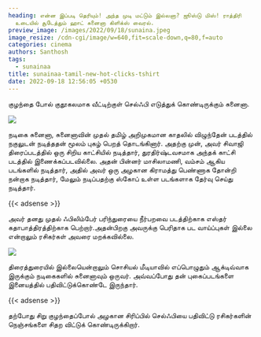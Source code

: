 ```yaml
---
heading: என்ன இப்படி தெரியும்! அந்த முடி மட்டும் இல்லனா? ஜூஸ்டு மிஸ்! ராத்திரி
  உடையில் சூடேத்தும் ஹாட் சுனைனா கிளிக்ஸ் வைரல்.
preview_image: /images/2022/09/18/sunaina.jpeg
image_resize: /cdn-cgi/image/w=640,fit=scale-down,q=80,f=auto
categories: cinema
authors: Santhosh
tags:
  - sunainaa
title: sunainaa-tamil-new-hot-clicks-tshirt
date: 2022-09-18 12:56:05 +0530
---
```

குழந்தை போல் குதூகலமாக வீட்டிற்குள் செல்ஃபி எடுத்துக் கொண்டிருக்கும் சுனைனா.

![](/images/2022/09/18/sunainaa-tamil-new-hot-clicks-tshirt.jpeg)

நடிகை சுனைனா, சுனைனாவின் முதல் தமிழ் அறிமுகமான காதலில் விழுந்தேன்  படத்தில் நகுலுடன் நடித்ததன் மூலம் புகழ் பெறத் தொடங்கினார். அதற்கு முன், அவர் சிவாஜி திரைப்படத்தில் ஒரு சிறிய காட்சியில் நடித்தார், துரதிர்ஷ்டவசமாக அந்தக் காட்சி படத்தில் இணைக்கப்படவில்லை. அதன் பின்னர் மாசிலாமணி, வம்சம் ஆகிய படங்களில் நடித்தார், அதில் அவர் ஒரு அழகான கிராமத்து பெண்ணாக தோன்றி நன்றாக நடித்தார், மேலும் நடிப்பதற்கு ஸ்கோப் உள்ள  படங்களாக தேர்வு செய்து நடித்தார்.

{{< adsense >}}

அவர் தனது முதல் ஃபிலிம்பேர் பரிந்துரையை நீர்பறவை படத்திற்காக எஸ்தர் கதாபாத்திரத்திற்காக பெற்றார்.அதன்பிறகு அவருக்கு பெரிதாக பட வாய்ப்புகள் இல்லை என்றாலும் ரசிகர்கள் அவரை மறக்கவில்லை.

![](/images/2022/09/18/sunainaa-tamil-new-hot-clicks-tshirt2.jpeg)

திரைத்துரையில் இல்லையென்றாலும் சொசியல் மீடியாவில் எப்பொழுதும் ஆக்டிவ்வாக இருக்கும் நடிகைகளில் சுனைனாவும் ஒருவர்‌. அவ்வப்போது தன் புகைப்படங்களை இனையத்தில் பதிவிட்டுக்கொண்டே இருந்தார்.

{{< adsense >}}

தற்போது சிறு குழந்தைப்போல் அழகான சிரிப்பில் செல்ஃபியை பதிவிட்டு ரசிகர்களின் நெஞ்சங்களை சிதற விட்டுக் கொண்டிருக்கிறார்.
